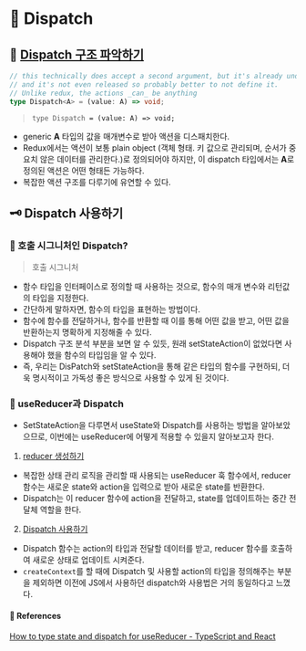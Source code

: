 # 🌟 Dispatch

## 🦴 [Dispatch 구조 파악하기](https://github.com/DefinitelyTyped/DefinitelyTyped/blob/813a8799e465a7d5f0d6776643f20f93681e85e4/types/react/index.d.ts#L872C27-L872C27)

```ts
// this technically does accept a second argument, but it's already under a deprecation warning
// and it's not even released so probably better to not define it.
// Unlike redux, the actions _can_ be anything
type Dispatch<A> = (value: A) => void;
```

> <code>type Dispatch<A> = (value: A) => void;</code>

- generic **A** 타입의 값을 매개변수로 받아 액션을 디스패치한다.
- Redux에서는 액션이 보통 plain object (객체 형태. 키 값으로 관리되며, 순서가 중요치 않은 데이터를 관리한다.)로 정의되어야 하지만, 이 dispatch 타입에서는 **A**로 정의된 액션은 어떤 형태든 가능하다.
- 복잡한 액션 구조를 다루기에 유연할 수 있다.

## 🗝️ Dispatch 사용하기

### 🤖 호출 시그니처인 Dispatch?

> 호출 시그니처

- 함수 타입을 인터페이스로 정의할 때 사용하는 것으로, 함수의 매개 변수와 리턴값의 타입을 지정한다.
- 간단하게 말하자면, 함수의 타입을 표현하는 방법이다.
- 함수에 함수를 전달하거나, 함수를 반환할 때 이를 통해 어떤 값을 받고, 어떤 값을 반환하는지 명확하게 지정해줄 수 있다.
- Dispatch 구조 분석 부분을 보면 알 수 있듯, 원래 setStateAction이 없었다면 사용해야 했을 함수의 타입임을 알 수 있다.
- 즉, 우리는 DisPatch와 setStateAction을 통해 같은 타입의 함수를 구현하되, 더욱 명시적이고 가독성 좋은 방식으로 사용할 수 있게 된 것이다.

### 👾 useReducer과 Dispatch

- SetStateAction을 다루면서 useState와 Dispatch를 사용하는 방법을 알아보았으므로, 이번에는 useReducer에 어떻게 적용할 수 있을지 알아보고자 한다.

1. [reducer 생성하기]()

- 복잡한 상태 관리 로직을 관리할 때 사용되는 useReducer 훅 함수에서, reducer 함수는 새로운 state와 action을 입력으로 받아 새로운 state를 반환한다.
- Dispatch는 이 reducer 함수에 action을 전달하고, state를 업데이트하는 중간 전달체 역할을 한다.

2. [Dispatch 사용하기]()

- Dispatch 함수는 action의 타입과 전달할 데이터를 받고, reducer 함수를 호출하여 새로운 상태로 업데이트 시켜준다.
- <code>createContext</code>를 할 때에 Dispatch 및 사용할 action의 타입을 정의해주는 부분을 제외하면 이전에 JS에서 사용하던 dispatch와 사용법은 거의 동일하다고 느꼈다.

#### 🔎 References

[How to type state and dispatch for useReducer - TypeScript and React](https://stackoverflow.com/questions/59432133/how-to-type-state-and-dispatch-for-usereducer-typescript-and-react) <br/>
